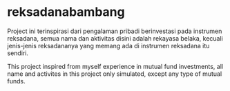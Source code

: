 # reksadanabambang
Project ini terinspirasi dari pengalaman pribadi berinvestasi pada instrumen reksadana, semua nama dan aktivitas disini adalah rekayasa belaka, kecuali jenis-jenis reksadananya yang memang ada di instrumen reksadana itu sendiri.

This project inspired from myself experience in mutual fund investments, all name and activites in this project only simulated, except any type of mutual funds.

